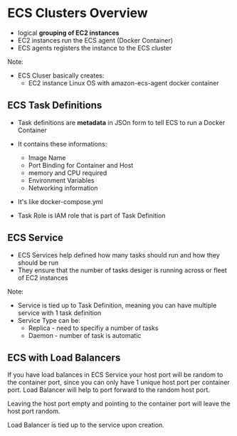 # ECS Clusters Overview

* logical **grouping of EC2 instances**
* EC2 instances run the ECS agent (Docker Container)
* ECS agents registers the instance to the ECS cluster

Note:
- ECS Cluser basically creates:
  * EC2 instance Linux OS with amazon-ecs-agent docker container

## ECS Task Definitions
* Task definitions are **metadata** in JSOn form to tell ECS to run a Docker Container
* It contains these informations:
  * Image Name
  * Port Binding for Container and Host
  * memory and CPU required
  * Environment Variables
  * Networking information

* It's like docker-compose.yml
* Task Role is IAM role that is part of Task Definition

## ECS Service
* ECS Services help defined how many tasks should run and how they should be run
* They ensure that the number of tasks desiger is running across or fleet of EC2 instances

Note:
  * Service is tied up to Task Definition, meaning you can have multiple service with 1 task definition
  * Service Type can be:
    * Replica - need to specifiy a number of tasks
    * Daemon - number of task is automatic

## ECS with Load Balancers
If you have load balances in ECS Service your host port will be random to the container port, since you can only have 1 unique host port per container port. 
Load Balancer will help to port forward to the random host port. 

Leaving the host port empty and pointing to the container port will leave the host port random. 

Load Balancer is tied up to the service upon creation.